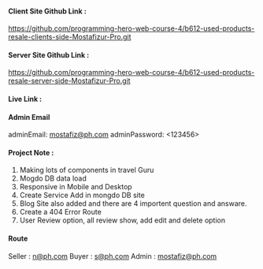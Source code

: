 #### Client Site Github Link :
https://github.com/programming-hero-web-course-4/b612-used-products-resale-clients-side-Mostafizur-Pro.git

#### Server Site Github Link :
https://github.com/programming-hero-web-course-4/b612-used-products-resale-server-side-Mostafizur-Pro.git



#### Live Link :



#### Admin Email
adminEmail: <mostafiz@ph.com>
adminPassword: <123456>


#### Project Note :

1. Making lots of components in travel Guru
2. Mogdo DB data load
3. Responsive in Mobile and Desktop
4. Create Service Add in mongdo DB site
5. Blog Site also added and there are 4 importent question and answare.
6. Create a 404 Error Route
7. User Review option, all review show, add edit and delete option


#### Route
Seller : n@ph.com
Buyer : s@ph.com
Admin : mostafiz@ph.com


